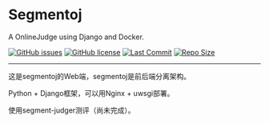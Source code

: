 # Segmentoj
A OnlineJudge using Django and Docker.

[![GitHub issues](https://img.shields.io/github/issues/szdytom/segmentoj)](https://github.com/szdytom/segmentoj/issues)
[![GitHub license](https://img.shields.io/github/license/szdytom/segmentoj)](https://github.com/szdytom/segmentoj/blob/master/LICENSE)
[![Last Commit](https://img.shields.io/github/last-commit/szdytom/segmentoj)](https://github.com/szdytom/segmentoj/)
[![Repo Size](https://img.shields.io/github/repo-size/szdytom/segmentoj)](https://github.com/szdytom/segmentoj/)

---

这是segmentoj的Web端，segmentoj是前后端分离架构。

Python + Django框架，可以用Nginx + uwsgi部署。

使用segment-judger测评（尚未完成）。
